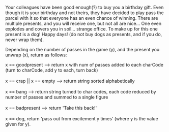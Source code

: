 Your colleagues have been good enough(?) to buy you a birthday gift. Even though it is your birthday and not theirs, they have decided to play pass the parcel with it so that everyone has an even chance of winning. There are multiple presents, and you will receive one, but not all are nice... One even explodes and covers you in soil... strange office. To make up for this one present is a dog! Happy days! (do not buy dogs as presents, and if you do, never wrap them).

Depending on the number of passes in the game (y), and the present you unwrap (x), return as follows:

x == goodpresent --> return x with num of passes added to each charCode (turn to charCode, add y to each, turn back)<br><br>
x == crap || x == empty --> return string sorted alphabetically<br><br>
x == bang --> return string turned to char codes, each code reduced by number of passes and summed to a single figure<br><br>
x == badpresent --> return 'Take this back!'<br><br>
x == dog, return 'pass out from excitement y times' (where y is the value given for y).